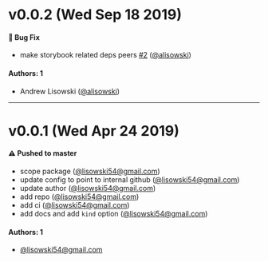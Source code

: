 # v0.0.2 (Wed Sep 18 2019)

#### 🐛  Bug Fix

- make storybook related deps peers [#2](https://github.intuit.com/design-systems/storybook-addon-sketch/pull/2) ([@alisowski](https://github.intuit.com/alisowski))

#### Authors: 1

- Andrew Lisowski ([@alisowski](https://github.intuit.com/alisowski))

---

# v0.0.1 (Wed Apr 24 2019)

#### ⚠️  Pushed to master

- scope package  ([@lisowski54@gmail.com](https://github.intuit.com/lisowski54@gmail.com))
- update config to point to internal github  ([@lisowski54@gmail.com](https://github.intuit.com/lisowski54@gmail.com))
- update author  ([@lisowski54@gmail.com](https://github.intuit.com/lisowski54@gmail.com))
- add repo  ([@lisowski54@gmail.com](https://github.intuit.com/lisowski54@gmail.com))
- add ci  ([@lisowski54@gmail.com](https://github.intuit.com/lisowski54@gmail.com))
- add docs and add `kind` option  ([@lisowski54@gmail.com](https://github.intuit.com/lisowski54@gmail.com))

#### Authors: 1

- [@lisowski54@gmail.com](https://github.intuit.com/lisowski54@gmail.com)